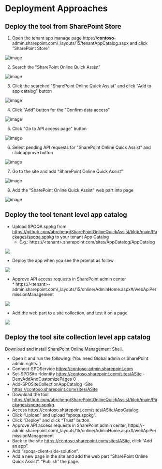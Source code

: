 # Deployment Approaches  
## Deploy the tool from SharePoint Store 
1. Open the tenant app manage page https://**contoso**-admin.sharepoint.com/_layouts/15/tenantAppCatalog.aspx and click "SharePoint Store"

![image](https://user-images.githubusercontent.com/21354416/181446459-80487868-73a1-44dc-8732-aab11b36a1c9.png)

2. Search the "SharePoint Online Quick Assist"

![image](https://user-images.githubusercontent.com/21354416/181446926-71f61529-3b33-4c0b-8a58-a3d8328520c5.png)

3. Click the searched "SharePoint Online Quick Assist" and click "Add to app catalog" button

![image](https://user-images.githubusercontent.com/21354416/181447089-484ed56a-b2f1-4e95-8c76-7ad97c613492.png)

4. Click "Add" button for the "Confirm data access"

![image](https://user-images.githubusercontent.com/21354416/181447204-359d1818-1853-4b6a-897b-d4a695e20cb6.png)

5. Click "Go to API access page" button 

![image](https://user-images.githubusercontent.com/21354416/181447325-f52cd82c-ca38-4968-ba70-5045751478db.png)

6. Select pending API requests for "SharePoint Online Quick Assist" and click approve button

![image](https://user-images.githubusercontent.com/21354416/181447412-1c2ba036-e8fb-4030-ac15-06511b81239d.png)

7. Go to the site and add "SharePoint Online Quick Assist"

![image](https://user-images.githubusercontent.com/21354416/181447526-bf2d3ce3-e5f0-46cc-b548-d8833a01b6c3.png)

8. Add the "SharePoint Online Quick Assist" web part into page

![image](https://user-images.githubusercontent.com/21354416/181447638-5ab748de-865b-4b7f-a260-f775f7daa0b3.png)

## Deploy the tool tenant level app catalog 
* Upload SPOQA.sppkg from https://github.com/abrcheng/SharePointOnlineQuickAssist/blob/main/Packages/spoqa.sppkg to your tenant App Catalog
	* E.g.: https://&lt;tenant&gt;.sharepoint.com/sites/AppCatalog/AppCatalog
<IMG src=..\assets\UploadSolution.JPG>

* Deploy the app when you see the prompt as follow
<IMG src=..\assets\Deploy.JPG>	
	
	  
* Approve API access requests in SharePoint admin center  
        * https://&lt;tenant&gt;-admin.sharepoint.com/_layouts/15/online/AdminHome.aspx#/webApiPermissionManagement 
<IMG src=..\assets\ApproveAPI.JPG>	
	
* Add the web part to a site collection, and test it on a page    
<IMG src=..\assets\WebPart.JPG>	
	
## Deploy the tool site collection level app catalog 
Download and install SharePoint Online Management Shell.
* Open it and run the following: (You need Global admin or SharePoint admin rights. )
* Connect-SPOService https://contoso-admin.sharepoint.com
* Set-SPOSite -Identity https://contoso.sharepoint.com/sites/ASite -DenyAddAndCustomizePages 0
* Add-SPOSiteCollectionAppCatalog -Site https://contoso.sharepoint.com/sites/ASite
* Download the tool https://github.com/abrcheng/SharePointOnlineQuickAssist/blob/main/Packages/spoqa.sppkg. 
* Access https://contoso.sharepoint.com/sites/ASite/AppCatalog.
* Click “Upload” and upload “spoqa.sppkg”. 
* Click “Deploy” and click “Trust” button.
* Approve API access requests in SharePoint admin center,
        https://<tenant>-admin.sharepoint.com/_layouts/15/online/AdminHome.aspx#/webApiPermissionManagement
* Back to the site https://contoso.sharepoint.com/sites/ASite, click “Add an app”. 
* Add “spoqa-client-side-solution”.
* Add a new page in the site and add the web part “SharePoint Online Quick Assist”. “Publish” the page. 

        

   
